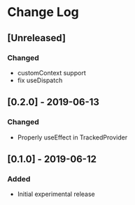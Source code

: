 # Change Log

## [Unreleased]
### Changed
- customContext support
- fix useDispatch

## [0.2.0] - 2019-06-13
### Changed
- Properly useEffect in TrackedProvider

## [0.1.0] - 2019-06-12
### Added
- Initial experimental release
